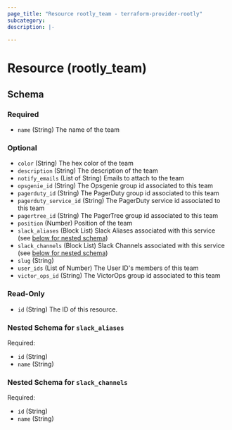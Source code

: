 ```yaml
---
page_title: "Resource rootly_team - terraform-provider-rootly"
subcategory:
description: |-
    
---
```


# Resource (rootly_team)





<!-- schema generated by tfplugindocs -->
## Schema

### Required

- `name` (String) The name of the team

### Optional

- `color` (String) The hex color of the team
- `description` (String) The description of the team
- `notify_emails` (List of String) Emails to attach to the team
- `opsgenie_id` (String) The Opsgenie group id associated to this team
- `pagerduty_id` (String) The PagerDuty group id associated to this team
- `pagerduty_service_id` (String) The PagerDuty service id associated to this team
- `pagertree_id` (String) The PagerTree group id associated to this team
- `position` (Number) Position of the team
- `slack_aliases` (Block List) Slack Aliases associated with this service (see [below for nested schema](#nestedblock--slack_aliases))
- `slack_channels` (Block List) Slack Channels associated with this service (see [below for nested schema](#nestedblock--slack_channels))
- `slug` (String)
- `user_ids` (List of Number) The User ID's members of this team
- `victor_ops_id` (String) The VictorOps group id associated to this team

### Read-Only

- `id` (String) The ID of this resource.

<a id="nestedblock--slack_aliases"></a>
### Nested Schema for `slack_aliases`

Required:

- `id` (String)
- `name` (String)


<a id="nestedblock--slack_channels"></a>
### Nested Schema for `slack_channels`

Required:

- `id` (String)
- `name` (String)
